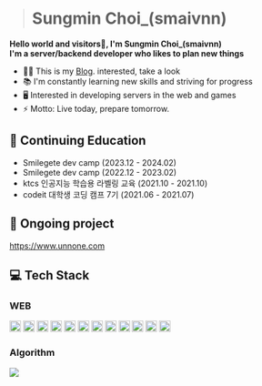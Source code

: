 ># Sungmin Choi_(smaivnn)
**Hello world and visitors👋, I'm Sungmin Choi_(smaivnn)**<br/>
**I'm a server/backend developer who likes to plan new things**

- ✍🏻 This is my  [Blog](https://smaivnn.tistory.com). interested, take a look
- 📚 I'm constantly learning new skills and striving for progress
- 🖥️ Interested in developing servers in the web and games
- ⚡ Motto: Live today, prepare tomorrow.

## 💼 Continuing Education
- Smilegete dev camp (2023.12 - 2024.02)
- Smilegete dev camp (2022.12 - 2023.02)
- ktcs 인공지능 학습용 라벨링 교육 (2021.10 - 2021.10)
- codeit 대학생 코딩 캠프 7기 (2021.06 - 2021.07)

## 📌 Ongoing project
https://www.unnone.com

## 💻 Tech Stack
### WEB
<img src="https://img.shields.io/badge/HTML5-E34F26?style=flat-square&logo=HTML5&logoColor=white"  height="20"/></a>
<img src="https://img.shields.io/badge/CSS3-1572B6?style=flat-square&logo=CSS3&logoColor=white" height="20"/></a>
<img src="https://img.shields.io/badge/JavaScript-F7DF1E?style=flat-square&logo=JavaScript&logoColor=white" height="20"/></a>
<img src="https://img.shields.io/badge/TypeScript-007acc?style=flat-square&logo=TypeScript&logoColor=white" height="20"/></a>
<img src="https://img.shields.io/badge/React-61DAFB?style=flat-square&logo=React&logoColor=white" height="20"/></a>
<img src="https://img.shields.io/badge/Next.js-000000?style=flat-square&logo=Next.js&logoColor=white" height="20"/></a>
<img src="https://img.shields.io/badge/Node.js-339933?style=flat-square&logo=Node.js&logoColor=white" height="20"/></a>
<img src="https://img.shields.io/badge/express-000000?style=flat-square&logo=express&logoColor=white" height="20"/></a>
<img src="https://img.shields.io/badge/nestjs-E0234E?style=for-the-badge&logo=nestjs&logoColor=white" height="20"/></a>
<img src="https://img.shields.io/badge/MongoDB-47A248?style=flat-square&logo=MongoDB&logoColor=white" height="20"/></a>
<img src="https://img.shields.io/badge/MySQL-00758f?style=flat-square&logo=MySQL&logoColor=white" height="20"/></a>
<img src="https://img.shields.io/badge/postgresql-4169e1?style=for-the-badge&logo=postgresql&logoColor=white" height="20"/></a>

### Algorithm
<img src="https://img.shields.io/badge/Phyton-306998?style=flat-square&logo=Python&logoColor=white"/></a>

<!---
smaivnn/smaivnn is a ✨ special ✨ repository because its `README.md` (this file) appears on your GitHub profile.
You can click the Preview link to take a look at your changes.
--->

